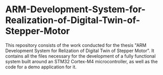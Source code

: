 # ARM-Development-System-for-Realization-of-Digital-Twin-of-Stepper-Motor
This repository consists of the work conducted for the thesis "ARM Development System for Relization of Digital Twin of Stepper Motor". It contains all the files necessary for the development of a fully functional system built around an STM32 Cortex-M4 microcontroller, as well as the code for a demo application for it. 
